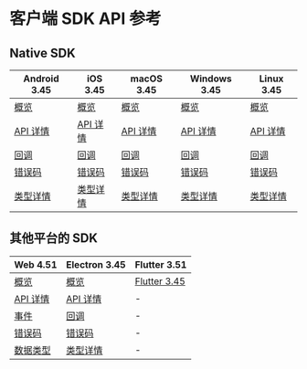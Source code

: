 # 客户端 SDK API 参考

## Native SDK

| Android 3.45 | iOS 3.45 | macOS 3.45 | Windows 3.45 | Linux 3.45 | 
| --- | --- | --- | --- | --- |
| [概览](src/70079.md) | [概览](src/70084.md) | [概览](src/70090.md) | [概览](src/70094.md) | [概览](src/85515.md) | 
| [API 详情](src/70080.md) | [API 详情](src/70086.md) | [API 详情](src/70092.md) | [API 详情](src/70095.md) | [API 详情](src/85516.md) | 
| [回调](src/70081.md) | [回调](src/70087.md) | [回调](src/70093.md) | [回调](src/70096.md) | [回调](src/85517.md) |
| [错误码](src/70082.md) | [错误码](src/70085.md) | [错误码](src/70091.md) | [错误码](src/70097.md) | [错误码](src/85518.md) |
| [类型详情](src/70083.md) | [类型详情](src/70088.md) | [类型详情](src/70089.md) | [类型详情](src/70098.md) | [类型详情](src/85519.md) |

## 其他平台的 SDK

| Web 4.51 | Electron 3.45 | Flutter 3.51 |
| --- | --- | --- |
| [概览](src/104477.md) | [概览](src/85530.md) | [Flutter 3.45](src/131746.md) |
| [API 详情](src/104478.md) | [API 详情](src/85532.md) | - |
| [事件](src/104479.md) | [回调](src/85533.md) | - |
| [错误码](src/104480.md) | [错误码](src/85534.md) | - |
| [数据类型](src/104481.md) | [类型详情](src/85535.md) | - |

